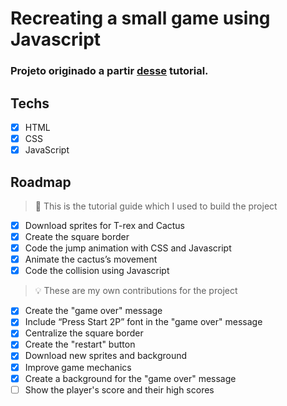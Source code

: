 # Recreating a small game using Javascript

### Projeto originado a partir <a href="https://www.youtube.com/watch?v=i7nIutSLvdU">desse</a> tutorial.

## Techs

- [x] HTML
- [x] CSS
- [x] JavaScript

## Roadmap

> :memo: This is the tutorial guide which I used to build the project


- [x] Download sprites for T-rex and Cactus
- [x] Create the square border
- [x] Code the jump animation with CSS and Javascript
- [x] Animate the cactus’s movement
- [x] Code the collision using Javascript

> :bulb: These are my own contributions for the project 

- [x] Create the "game over" message
- [x] Include “Press Start 2P” font in the "game over" message
- [x] Centralize the square border
- [x] Create the "restart" button
- [x] Download new sprites and background
- [x] Improve game mechanics
- [x] Create a background for the "game over" message
- [ ] Show the player's score and their high scores
